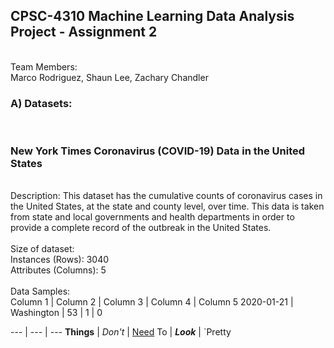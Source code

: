 <h2>CPSC-4310 Machine Learning Data Analysis Project - Assignment 2</h2><br>
Team Members:<br>
Marco Rodriguez, 
Shaun Lee, 
Zachary Chandler 
<br>
<h3>A) Datasets:</h3> <br>

<h3> New York Times Coronavirus (COVID-19) Data in the United States </h3><br>
Description: This dataset has the cumulative counts of coronavirus cases in the United States, at the state and county level, over time. This data is taken from state and local governments and health departments in order to provide a complete record of the outbreak in the United States.<br>
<br>
Size of dataset: <br>
Instances (Rows): 3040<br>
Attributes (Columns): 5<br>
<br>
Data Samples:<br>
Column 1 | Column 2 | Column 3 | Column 4 | Column 5 
2020-01-21 |	Washington	| 53	| 1 |	0

--- | --- | ---
**Things** | _Don't_ | [Need](http://makeuseof.com)
To | *__Look__* | `Pretty
